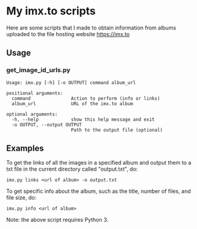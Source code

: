 # My imx.to scripts
Here are some scripts that I made to obtain information from albums uploaded to the file hosting website https://imx.to

## Usage
### get_image_id_urls.py
```
Usage: imx.py [-h] [-o OUTPUT] command album_url

positional arguments:
  command               Action to perform (info or links)
  album_url             URL of the imx.to album

optional arguments:
  -h, --help            show this help message and exit
  -o OUTPUT, --output OUTPUT
                        Path to the output file (optional)
```

## Examples
To get the links of all the images in a specified album and output them to a txt file in the current directory called "output.txt", do:
```
imx.py links <url of album> -o output.txt
```
To get specific info about the album, such as the title, number of files, and file size, do:
```
imx.py info <url of album>
```

Note: the above script requires Python 3.
